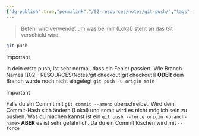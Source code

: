 ```yaml
---
{"dg-publish":true,"permalink":"/02-resources/notes/git-push/","tags":["git/push"],"noteIcon":"","updated":"2024-10-15T11:21:30.000+02:00"}
---
```


>Befehl wird verwendet um was bei mir (Lokal) steht an das Git verschickt wird.

```bash
git push
```


>[!important] 
> In dein erste push, ist sehr normal, dass ein Fehler passiert.
> Wie Branch-Names [[02 - RESOURCES/Notes/git checkout\|git checkout]] **ODER** dein Branch wurde noch nicht eingelegt `git push -u origin main`

>[!important] 
> Falls du ein Commit mit `git commit --amend` überschreibst. Wird dein Commit-Hash sich ändern (Lokal) und somit wird es nicht möglich sein zu pushen. 
> Was du machen kannst ist ein `git push --force origin <branch-name>` **ABER** es ist sehr gefährlich. Da du ein Commit löschen wird mit `--force`